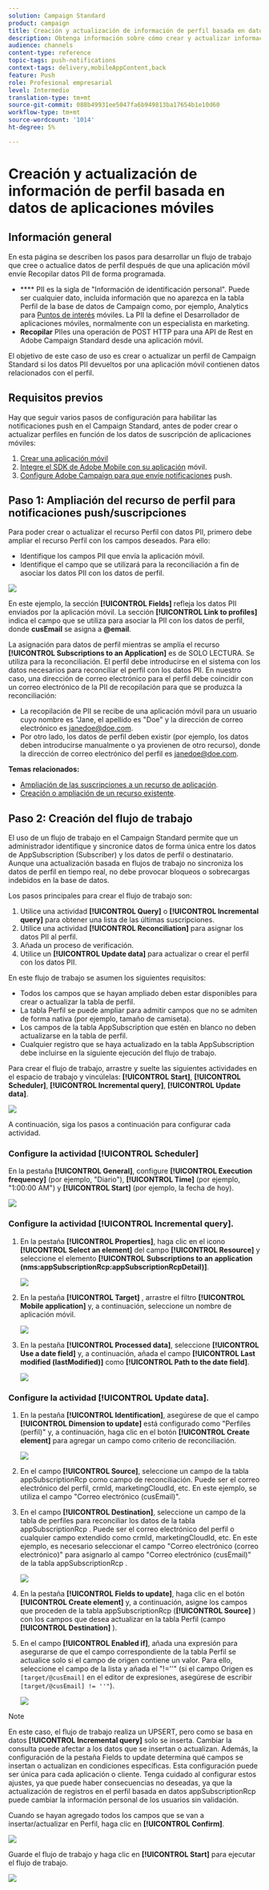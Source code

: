 ```yaml
---
solution: Campaign Standard
product: campaign
title: Creación y actualización de información de perfil basada en datos de aplicaciones móviles
description: Obtenga información sobre cómo crear y actualizar información de perfil basada en datos de aplicaciones móviles.
audience: channels
content-type: reference
topic-tags: push-notifications
context-tags: delivery,mobileAppContent,back
feature: Push
role: Profesional empresarial
level: Intermedio
translation-type: tm+mt
source-git-commit: 088b49931ee5047fa6b949813ba17654b1e10d60
workflow-type: tm+mt
source-wordcount: '1014'
ht-degree: 5%

---
```



# Creación y actualización de información de perfil basada en datos de aplicaciones móviles

## Información general

En esta página se describen los pasos para desarrollar un flujo de trabajo que cree o actualice datos de perfil después de que una aplicación móvil envíe Recopilar datos PII de forma programada.

* **** PII es la sigla de &quot;Información de identificación personal&quot;. Puede ser cualquier dato, incluida información que no aparezca en la tabla Perfil de la base de datos de Campaign como, por ejemplo, Analytics para [Puntos de interés](../../integrating/using/about-campaign-points-of-interest-data-integration.md) móviles. La PII la define el Desarrollador de aplicaciones móviles, normalmente con un especialista en marketing.
* **Recopilar** PIIes una operación de POST HTTP para una API de Rest en Adobe Campaign Standard desde una aplicación móvil.

El objetivo de este caso de uso es crear o actualizar un perfil de Campaign Standard si los datos PII devueltos por una aplicación móvil contienen datos relacionados con el perfil.

## Requisitos previos

Hay que seguir varios pasos de configuración para habilitar las notificaciones push en el Campaign Standard, antes de poder crear o actualizar perfiles en función de los datos de suscripción de aplicaciones móviles:

1. [Crear una aplicación móvil](../../administration/using/configuring-a-mobile-application.md)
1. [Integre el SDK de Adobe Mobile con su aplicación](https://helpx.adobe.com/es/campaign/kb/integrate-mobile-sdk.html) móvil.
1. [Configure Adobe Campaign para que envíe notificaciones](https://helpx.adobe.com/es/campaign/kb/configuring-app-sdkv4.html) push.

## Paso 1: Ampliación del recurso de perfil para notificaciones push/suscripciones

Para poder crear o actualizar el recurso Perfil con datos PII, primero debe ampliar el recurso Perfil con los campos deseados. Para ello:

* Identifique los campos PII que envía la aplicación móvil.
* Identifique el campo que se utilizará para la reconciliación a fin de asociar los datos PII con los datos de perfil.

![](assets/update_profile1.png)

En este ejemplo, la sección **[!UICONTROL Fields]** refleja los datos PII enviados por la aplicación móvil. La sección **[!UICONTROL Link to profiles]** indica el campo que se utiliza para asociar la PII con los datos de perfil, donde **cusEmail** se asigna a **@email**.

La asignación para datos de perfil mientras se amplía el recurso **[!UICONTROL Subscriptions to an Application]** es de SOLO LECTURA. Se utiliza para la reconciliación. El perfil debe introducirse en el sistema con los datos necesarios para reconciliar el perfil con los datos PII. En nuestro caso, una dirección de correo electrónico para el perfil debe coincidir con un correo electrónico de la PII de recopilación para que se produzca la reconciliación:

* La recopilación de PII se recibe de una aplicación móvil para un usuario cuyo nombre es &quot;Jane, el apellido es &quot;Doe&quot; y la dirección de correo electrónico es janedoe@doe.com.
* Por otro lado, los datos de perfil deben existir (por ejemplo, los datos deben introducirse manualmente o ya provienen de otro recurso), donde la dirección de correo electrónico del perfil es janedoe@doe.com.

**Temas relacionados:**

* [Ampliación de las suscripciones a un recurso de aplicación](../../developing/using/extending-the-subscriptions-to-an-application-resource.md).
* [Creación o ampliación de un recurso existente](../../developing/using/key-steps-to-add-a-resource.md).

## Paso 2: Creación del flujo de trabajo

El uso de un flujo de trabajo en el Campaign Standard permite que un administrador identifique y sincronice datos de forma única entre los datos de AppSubscription (Subscriber) y los datos de perfil o destinatario. Aunque una actualización basada en flujos de trabajo no sincroniza los datos de perfil en tiempo real, no debe provocar bloqueos o sobrecargas indebidos en la base de datos.

Los pasos principales para crear el flujo de trabajo son:

1. Utilice una actividad **[!UICONTROL Query]** o **[!UICONTROL Incremental query]** para obtener una lista de las últimas suscripciones.
1. Utilice una actividad **[!UICONTROL Reconciliation]** para asignar los datos PII al perfil.
1. Añada un proceso de verificación.
1. Utilice un **[!UICONTROL Update data]** para actualizar o crear el perfil con los datos PII.

En este flujo de trabajo se asumen los siguientes requisitos:

* Todos los campos que se hayan ampliado deben estar disponibles para crear o actualizar la tabla de perfil.
* La tabla Perfil se puede ampliar para admitir campos que no se admiten de forma nativa (por ejemplo, tamaño de camiseta).
* Los campos de la tabla AppSubscription que estén en blanco no deben actualizarse en la tabla de perfil.
* Cualquier registro que se haya actualizado en la tabla AppSubscription debe incluirse en la siguiente ejecución del flujo de trabajo.

Para crear el flujo de trabajo, arrastre y suelte las siguientes actividades en el espacio de trabajo y vincúlelas: **[!UICONTROL Start]**, **[!UICONTROL Scheduler]**, **[!UICONTROL Incremental query]**, **[!UICONTROL Update data]**.

![](assets/update_profile0.png)

A continuación, siga los pasos a continuación para configurar cada actividad.

### Configure la actividad **[!UICONTROL Scheduler]**

En la pestaña **[!UICONTROL General]**, configure **[!UICONTROL Execution frequency]** (por ejemplo, &quot;Diario&quot;), **[!UICONTROL Time]** (por ejemplo, &quot;1:00:00 AM&quot;) y **[!UICONTROL Start]** (por ejemplo, la fecha de hoy).

![](assets/update_profile2.png)

### Configure la actividad **[!UICONTROL Incremental query]**.

1. En la pestaña **[!UICONTROL Properties]**, haga clic en el icono **[!UICONTROL Select an element]** del campo **[!UICONTROL Resource]** y seleccione el elemento **[!UICONTROL Subscriptions to an application (nms:appSubscriptionRcp:appSubscriptionRcpDetail)]**.

   ![](assets/update_profile3.png)

1. En la pestaña **[!UICONTROL Target]** , arrastre el filtro **[!UICONTROL Mobile application]** y, a continuación, seleccione un nombre de aplicación móvil.

   ![](assets/update_profile4.png)

1. En la pestaña **[!UICONTROL Processed data]**, seleccione **[!UICONTROL Use a date field]** y, a continuación, añada el campo **[!UICONTROL Last modified (lastModified)]** como **[!UICONTROL Path to the date field]**.

   ![](assets/update_profile5.png)

### Configure la actividad **[!UICONTROL Update data]**.

1. En la pestaña **[!UICONTROL Identification]**, asegúrese de que el campo **[!UICONTROL Dimension to update]** está configurado como &quot;Perfiles (perfil)&quot; y, a continuación, haga clic en el botón **[!UICONTROL Create element]** para agregar un campo como criterio de reconciliación.

   ![](assets/update_profile_createelement.png)

1. En el campo **[!UICONTROL Source]**, seleccione un campo de la tabla appSubscriptionRcp como campo de reconciliación. Puede ser el correo electrónico del perfil, crmId, marketingCloudId, etc. En este ejemplo, se utiliza el campo &quot;Correo electrónico (cusEmail)&quot;.

1. En el campo **[!UICONTROL Destination]**, seleccione un campo de la tabla de perfiles para reconciliar los datos de la tabla appSubscriptionRcp . Puede ser el correo electrónico del perfil o cualquier campo extendido como crmId, marketingCloudId, etc. En este ejemplo, es necesario seleccionar el campo &quot;Correo electrónico (correo electrónico)&quot; para asignarlo al campo &quot;Correo electrónico (cusEmail)&quot; de la tabla appSubscriptionRcp .

   ![](assets/update_profile7.png)

1. En la pestaña **[!UICONTROL Fields to update]**, haga clic en el botón **[!UICONTROL Create element]** y, a continuación, asigne los campos que proceden de la tabla appSubscriptionRcp (**[!UICONTROL Source]** ) con los campos que desea actualizar en la tabla Perfil (campo **[!UICONTROL Destination]** ).

1. En el campo **[!UICONTROL Enabled if]**, añada una expresión para asegurarse de que el campo correspondiente de la tabla Perfil se actualice solo si el campo de origen contiene un valor. Para ello, seleccione el campo de la lista y añada el &quot;!=&#39;&#39;&quot; (si el campo Origen es `[target/@cusEmail]` en el editor de expresiones, asegúrese de escribir `[target/@cusEmail] != ''"`).

   ![](assets/update_profile8.png)

>[!NOTE]
>
>En este caso, el flujo de trabajo realiza un UPSERT, pero como se basa en datos **[!UICONTROL Incremental query]** solo se inserta. Cambiar la consulta puede afectar a los datos que se insertan o actualizan.
>Además, la configuración de la pestaña Fields to update determina qué campos se insertan o actualizan en condiciones específicas. Esta configuración puede ser única para cada aplicación o cliente.
>Tenga cuidado al configurar estos ajustes, ya que puede haber consecuencias no deseadas, ya que la actualización de registros en el perfil basada en datos appSubscriptionRcp puede cambiar la información personal de los usuarios sin validación.

Cuando se hayan agregado todos los campos que se van a insertar/actualizar en Perfil, haga clic en **[!UICONTROL Confirm]**.

![](assets/update_profile9.png)

Guarde el flujo de trabajo y haga clic en **[!UICONTROL Start]** para ejecutar el flujo de trabajo.

![](assets/update_profile10.png)
